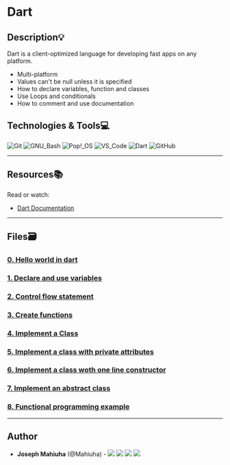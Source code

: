 # Dart

## Description:bulb:
Dart is a client-optimized language for developing fast apps on any platform.

* Multi-platform
* Values can't be null unless it is specified
* How to declare variables, function and classes
* Use Loops and conditionals
* How to comment and use documentation

## Technologies & Tools:computer:

![Git](https://img.shields.io/badge/≡-Git-F05032?logo=git&style=flat-square&labelColor=282828)
![GNU_Bash](https://img.shields.io/badge/≡-GNU_Bash-4EAA25?logo=GNU-Bash&style=flat-square&labelColor=282828)
![Pop!_OS](https://img.shields.io/badge/≡-Pop!_OS-48B9C7?logo=Pop_OS&style=flat-square&labelColor=282828)
![VS_Code](https://img.shields.io/badge/≡-VS_Code-007ACC?logo=visual-studio-code&style=flat-square&logoColor=007ACC&labelColor=282828)
![Dart](https://img.shields.io/badge/≡-Dart-0175C2?logo=Dart&style=flat-square&logoColor=0175C2&labelColor=282828)
![GitHub](https://img.shields.io/badge/≡-GitHub-181717?logo=GitHub&style=flat-square&labelColor=282828)

---

## Resources:books:
Read or watch:
* [Dart Documentation](https://dart.dev/guides)

---
## Files:card_file_box:
### [0. Hello world in dart](./sample1.dart)

### [1. Declare and use variables](./variables.dart)

### [2. Control flow statement](./conditionals.dart)

### [3. Create functions](./functions.dart)

### [4. Implement a Class](./Classes.dart)

### [5. Implement a class with private attributes](./sample2.dart)

### [6. Implement a class woth one line constructor](./rectangle.dart)

### [7. Implement an abstract class](./shapes.dart)

### [8. Functional programming example](./funtional.dart)

---

## Author
* **Joseph Mahiuha** (@Mahiuha) - [<img src="https://img.shields.io/badge/Portfolio-20d6fe.svg?&style=plastic"/>](https://mahiuha.com/)
[<img src="https://img.shields.io/badge/Twitter-1DA1F2.svg?&style=plastic&logo=twitter&logoColor=white"/>](https://twitter.com/Joseph_Mahiuha)
[<img src="https://img.shields.io/badge/Linkedin-0A66C2.svg?&style=plastic&logo=linkedin&logoColor=white"/>](https://www.linkedin.com/in/joseph-mahiuha-498a52162)
[<img src="https://img.shields.io/badge/GitHub-181717.svg?&style=plastic&logo=github&logoColor=white"/>](https://github.com/Mahiuha)
